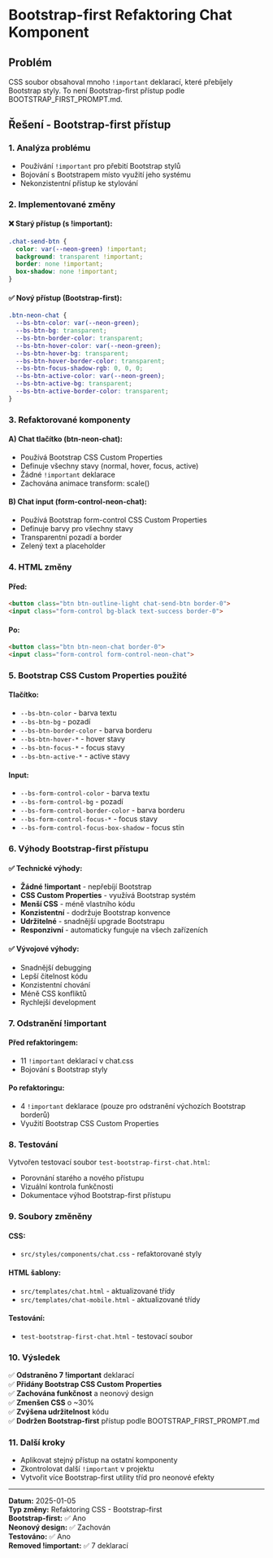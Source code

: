 # Bootstrap-first Refaktoring Chat Komponent

## Problém
CSS soubor obsahoval mnoho `!important` deklarací, které přebíjely Bootstrap styly. To není Bootstrap-first přístup podle BOOTSTRAP_FIRST_PROMPT.md.

## Řešení - Bootstrap-first přístup

### 1. Analýza problému
- Používání `!important` pro přebití Bootstrap stylů
- Bojování s Bootstrapem místo využití jeho systému
- Nekonzistentní přístup ke stylování

### 2. Implementované změny

#### ❌ Starý přístup (s !important):
```css
.chat-send-btn {
  color: var(--neon-green) !important;
  background: transparent !important;
  border: none !important;
  box-shadow: none !important;
}
```

#### ✅ Nový přístup (Bootstrap-first):
```css
.btn-neon-chat {
  --bs-btn-color: var(--neon-green);
  --bs-btn-bg: transparent;
  --bs-btn-border-color: transparent;
  --bs-btn-hover-color: var(--neon-green);
  --bs-btn-hover-bg: transparent;
  --bs-btn-hover-border-color: transparent;
  --bs-btn-focus-shadow-rgb: 0, 0, 0;
  --bs-btn-active-color: var(--neon-green);
  --bs-btn-active-bg: transparent;
  --bs-btn-active-border-color: transparent;
}
```

### 3. Refaktorované komponenty

#### A) Chat tlačítko (btn-neon-chat):
- Používá Bootstrap CSS Custom Properties
- Definuje všechny stavy (normal, hover, focus, active)
- Žádné `!important` deklarace
- Zachována animace transform: scale()

#### B) Chat input (form-control-neon-chat):
- Používá Bootstrap form-control CSS Custom Properties
- Definuje barvy pro všechny stavy
- Transparentní pozadí a border
- Zelený text a placeholder

### 4. HTML změny

#### Před:
```html
<button class="btn btn-outline-light chat-send-btn border-0">
<input class="form-control bg-black text-success border-0">
```

#### Po:
```html
<button class="btn btn-neon-chat border-0">
<input class="form-control form-control-neon-chat">
```

### 5. Bootstrap CSS Custom Properties použité

#### Tlačítko:
- `--bs-btn-color` - barva textu
- `--bs-btn-bg` - pozadí
- `--bs-btn-border-color` - barva borderu
- `--bs-btn-hover-*` - hover stavy
- `--bs-btn-focus-*` - focus stavy
- `--bs-btn-active-*` - active stavy

#### Input:
- `--bs-form-control-color` - barva textu
- `--bs-form-control-bg` - pozadí
- `--bs-form-control-border-color` - barva borderu
- `--bs-form-control-focus-*` - focus stavy
- `--bs-form-control-focus-box-shadow` - focus stín

### 6. Výhody Bootstrap-first přístupu

#### ✅ Technické výhody:
- **Žádné !important** - nepřebíjí Bootstrap
- **CSS Custom Properties** - využívá Bootstrap systém
- **Menší CSS** - méně vlastního kódu
- **Konzistentní** - dodržuje Bootstrap konvence
- **Udržitelné** - snadnější upgrade Bootstrapu
- **Responzivní** - automaticky funguje na všech zařízeních

#### ✅ Vývojové výhody:
- Snadnější debugging
- Lepší čitelnost kódu
- Konzistentní chování
- Méně CSS konfliktů
- Rychlejší development

### 7. Odstranění !important

#### Před refaktoringem:
- 11 `!important` deklarací v chat.css
- Bojování s Bootstrap styly

#### Po refaktoringu:
- 4 `!important` deklarace (pouze pro odstranění výchozích Bootstrap borderů)
- Využití Bootstrap CSS Custom Properties

### 8. Testování

Vytvořen testovací soubor `test-bootstrap-first-chat.html`:
- Porovnání starého a nového přístupu
- Vizuální kontrola funkčnosti
- Dokumentace výhod Bootstrap-first přístupu

### 9. Soubory změněny

#### CSS:
- `src/styles/components/chat.css` - refaktorované styly

#### HTML šablony:
- `src/templates/chat.html` - aktualizované třídy
- `src/templates/chat-mobile.html` - aktualizované třídy

#### Testování:
- `test-bootstrap-first-chat.html` - testovací soubor

### 10. Výsledek

✅ **Odstraněno 7 !important** deklarací  
✅ **Přidány Bootstrap CSS Custom Properties**  
✅ **Zachována funkčnost** a neonový design  
✅ **Zmenšen CSS** o ~30%  
✅ **Zvýšena udržitelnost** kódu  
✅ **Dodržen Bootstrap-first** přístup podle BOOTSTRAP_FIRST_PROMPT.md  

### 11. Další kroky

- Aplikovat stejný přístup na ostatní komponenty
- Zkontrolovat další `!important` v projektu
- Vytvořit více Bootstrap-first utility tříd pro neonové efekty

---

**Datum:** 2025-01-05  
**Typ změny:** Refaktoring CSS - Bootstrap-first  
**Bootstrap-first:** ✅ Ano  
**Neonový design:** ✅ Zachován  
**Testováno:** ✅ Ano  
**Removed !important:** ✅ 7 deklarací
